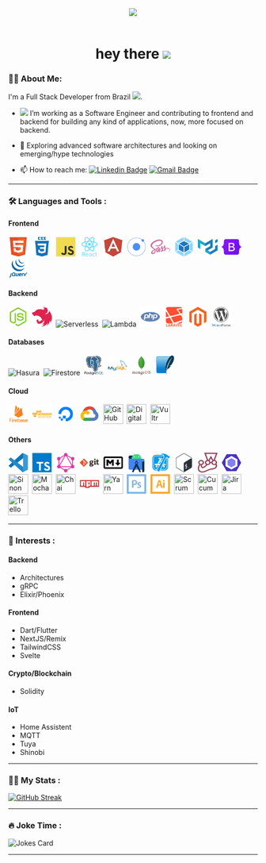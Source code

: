 <div id="header" align="center">
    <img src="https://media.giphy.com/media/lP8xu5t2DLGG045H8F/giphy.gif" width="100"/>
    <div id="badges">
        <img src="https://komarev.com/ghpvc/?username=guilhermehtk&style=flat-square&color=blue" alt=""/>
    </div>
</div>

##
<div align="center">
 <h1>
    hey there
    <img src="https://media.giphy.com/media/H8FP5CniGPbB4zFnRR/giphy.gif" width="40px"/>
  </h1>
</div>

### :man_technologist: About Me:

I'm a Full Stack Developer from Brazil <img src="https://media.giphy.com/media/S3W74K8gy3h1iI1x0L/giphy.gif" width="30">.

- <img src="https://media.giphy.com/media/WUlplcMpOCEmTGBtBW/giphy.gif" width="30"> I’m working as a Software Engineer and contributing to frontend and backend for building any kind of applications, now, more focused on backend.

- :seedling: Exploring advanced software architectures and looking on emerging/hype technologies

- :mailbox: How to reach me: [![Linkedin Badge](https://img.shields.io/badge/WhatsApp-25D366?style=for-the-badge&logo=whatsapp&logoColor=white)](https://wa.me/+5537999618016) [![Gmail Badge](https://img.shields.io/badge/Gmail-D14836?style=for-the-badge&logo=gmail&logoColor=white)](mailto:guilhermehtkhp@gmail.com)

---

### :hammer_and_wrench: Languages and Tools :

#### Frontend

<div>
    <img src="https://github.com/devicons/devicon/blob/master/icons/html5/html5-original.svg" title="HTML5" alt="HTML" width="40" height="40"/>&nbsp;
    <img src="https://github.com/devicons/devicon/blob/master/icons/css3/css3-plain-wordmark.svg"  title="CSS3" alt="CSS" width="40" height="40"/>&nbsp;
    <img src="https://github.com/devicons/devicon/blob/master/icons/javascript/javascript-original.svg" title="JavaScript" alt="JavaScript" width="40" height="40"/>&nbsp;
    <img src="https://github.com/devicons/devicon/blob/master/icons/react/react-original-wordmark.svg" title="React" alt="React" width="40" height="40"/>&nbsp;
    <img src="https://github.com/devicons/devicon/blob/master/icons/angularjs/angularjs-plain.svg" title="Angular" alt="Angular" width="40" height="40"/>&nbsp;
    <img src="https://github.com/devicons/devicon/blob/master/icons/ionic/ionic-original.svg" title="Ionic" alt="Ionic" width="40" height="40"/>&nbsp;
    <img src="https://github.com/devicons/devicon/blob/master/icons/sass/sass-original.svg" title="SASS" alt="SASS" width="40" height="40"/>&nbsp;
    <img src="https://github.com/devicons/devicon/blob/master/icons/webpack/webpack-original.svg" title="Webpack" alt="Webpack" width="40" height="40"/>&nbsp;
    <img src="https://github.com/devicons/devicon/blob/master/icons/materialui/materialui-original.svg" title="Material UI" alt="Material UI" width="40" height="40"/>&nbsp;
    <img src="https://github.com/devicons/devicon/blob/master/icons/bootstrap/bootstrap-original.svg" title="Bootstrap" alt="Bootstrap" width="40" height="40"/>&nbsp;
    <img src="https://github.com/devicons/devicon/blob/master/icons/jquery/jquery-plain-wordmark.svg" title="jQuery" alt="jQuery" width="40" height="40"/>&nbsp;
</div>

#### Backend

<div>
    <img src="https://github.com/devicons/devicon/blob/master/icons/nodejs/nodejs-plain.svg" title="NodeJS" alt="NodeJS" width="40" height="40"/>&nbsp;
    <img src="https://github.com/devicons/devicon/blob/master/icons/nestjs/nestjs-plain.svg" NestJS="NestJS" alt="NestJS" width="40" height="40"/>&nbsp;
    <img src="https://res.cloudinary.com/practicaldev/image/fetch/s--ipV6F4tM--/c_limit%2Cf_auto%2Cfl_progressive%2Cq_auto%2Cw_880/https://raw.githubusercontent.com/serverless/assets/master/Icon/Framework/PNG/Serverless_Framework-icon01.png" title="Serverless"  alt="Serverless" width="40" height="40"/>&nbsp;
    <img src="https://cdn.pixabay.com/photo/2012/04/24/11/31/lambda-39473_960_720.png" title="Lambda"  alt="Lambda" width="40" height="40"/>&nbsp;
    <img src="https://github.com/devicons/devicon/blob/master/icons/php/php-plain.svg" title="PHP"  alt="PHP" width="40" height="40"/>&nbsp;
    <img src="https://github.com/devicons/devicon/blob/master/icons/laravel/laravel-plain-wordmark.svg" title="Laravel"  alt="Laravel" width="40" height="40"/>&nbsp;
    <img src="https://github.com/devicons/devicon/blob/master/icons/magento/magento-original.svg" title="Magento"  alt="Magento" width="40" height="40"/>&nbsp;
    <img src="https://github.com/devicons/devicon/blob/master/icons/wordpress/wordpress-original.svg" title="Wordpress"  alt="Wordpress" width="40" height="40"/>&nbsp;
</div>

#### Databases

<div>
    <img src="https://hasura.io/brand-assets/hasura-icon-primary.png" title="Hasura"  alt="Hasura" width="40" height="40"/>&nbsp;
    <img src="https://static.cdnlogo.com/logos/f/45/firestore.svg" title="Firestore"  alt="Firestore" width="40" height="40"/>&nbsp;
    <img src="https://github.com/devicons/devicon/blob/master/icons/postgresql/postgresql-original-wordmark.svg" title="PostgreSQL"  alt="PostgreSQL" width="40" height="40"/>&nbsp;
    <img src="https://github.com/devicons/devicon/blob/master/icons/mysql/mysql-original-wordmark.svg" title="MySQL"  alt="MySQL" width="40" height="40"/>&nbsp;
    <img src="https://github.com/devicons/devicon/blob/master/icons/mongodb/mongodb-original-wordmark.svg" title="MongoDB"  alt="MongoDB" width="40" height="40"/>&nbsp;
    <img src="https://github.com/devicons/devicon/blob/master/icons/sqlite/sqlite-original.svg" title="SQLite"  alt="SQLite" width="40" height="40"/>&nbsp;
</div>

#### Cloud

<div>
    <img src="https://github.com/devicons/devicon/blob/master/icons/firebase/firebase-plain-wordmark.svg" title="Firebase" alt="Firebase" width="40" height="40"/>&nbsp;
    <img src="https://github.com/devicons/devicon/blob/master/icons/amazonwebservices/amazonwebservices-plain-wordmark.svg" title="AWS" alt="AWS" width="40" height="40"/>&nbsp;
    <img src="https://github.com/devicons/devicon/blob/master/icons/digitalocean/digitalocean-original.svg" title="Digital Ocean" **alt="Digital Ocean" width="40" height="40"/>&nbsp;
    <img src="https://github.com/devicons/devicon/blob/master/icons/googlecloud/googlecloud-original.svg" title="Google Cloud" **alt="Goodle Cloud" width="40" height="40"/>&nbsp;
    <img src="https://avatars.githubusercontent.com/u/44036562?s=280&v=4" title="GitHub Actions" **alt="GitHub Actions" width="40" height="40"/>&nbsp;
    <img src="https://www.linode.com/wp-content/uploads/2021/02/Digital_Ocean_Logosm2.png" title="Digital Ocean" **alt="Digital Ocean" width="40" height="40"/>&nbsp;
    <img src="https://www.vultr.com/favicon/android-chrome-512x512.png" title="Vultr" **alt="Vultr" width="40" height="40"/>&nbsp;
</div>

#### Others

<div>
    <img src="https://github.com/devicons/devicon/blob/master/icons/vscode/vscode-original.svg" title="VSCode" alt="VSCode" width="40" height="40"/>&nbsp;
    <img src="https://github.com/devicons/devicon/blob/master/icons/typescript/typescript-original.svg" title="Typescript" alt="Typescript" width="40" height="40"/>&nbsp;
    <img src="https://github.com/devicons/devicon/blob/master/icons/graphql/graphql-plain.svg" title="GraphQL" alt="GraphQL" width="40" height="40"/>&nbsp;
    <img src="https://github.com/devicons/devicon/blob/master/icons/git/git-original-wordmark.svg" title="Git" **alt="Git" width="40" height="40"/>&nbsp;
    <img src="https://github.com/devicons/devicon/blob/master/icons/markdown/markdown-original.svg" title="Markdown" **alt="Markdown" width="40" height="40"/>&nbsp;
    <img src="https://github.com/devicons/devicon/blob/master/icons/androidstudio/androidstudio-original.svg" title="Android Studio" **alt="Android Studio" width="40" height="40"/>&nbsp;
    <img src="https://github.com/devicons/devicon/blob/master/icons/xcode/xcode-plain.svg" title="XCode" **alt="XCode" width="40" height="40"/>&nbsp;
    <img src="https://github.com/devicons/devicon/blob/master/icons/bash/bash-original.svg" title="Bash" **alt="Bash" width="40" height="40"/>&nbsp;
    <img src="https://github.com/devicons/devicon/blob/master/icons/jest/jest-plain.svg" title="Jest" **alt="Jest" width="40" height="40"/>&nbsp;
    <img src="https://github.com/devicons/devicon/blob/master/icons/eslint/eslint-original.svg" title="ESLint" **alt="ESLint" width="40" height="40"/>&nbsp;
    <img src="https://sinonjs.org/assets/images/logo.png" title="Sinon" **alt="Sinon" width="40" height="40"/>&nbsp;
    <img src="https://seeklogo.com/images/M/mocha-logo-66DA231220-seeklogo.com.png" title="Mocha" **alt="Mocha" width="40" height="40"/>&nbsp;
    <img src="https://avatars.githubusercontent.com/u/1515293?s=280&v=4" title="Chai" **alt="Chai" width="40" height="40"/>&nbsp;
    <img src="https://github.com/devicons/devicon/blob/master/icons/npm/npm-original-wordmark.svg" title="NPM" **alt="NPM" width="40" height="40"/>&nbsp;
    <img src="https://seeklogo.com/images/Y/yarn-logo-F5E7A65FA2-seeklogo.com.png" title="Yarn" **alt="Yarn" width="40" height="40"/>&nbsp;
    <img src="https://raw.githubusercontent.com/devicons/devicon/1119b9f84c0290e0f0b38982099a2bd027a48bf1/icons/photoshop/photoshop-line.svg" title="Photoshop" **alt="Photoshop" width="40" height="40"/>&nbsp;
    <img src="https://github.com/devicons/devicon/blob/master/icons/illustrator/illustrator-line.svg" title="Illustrator" **alt="Illustrator" width="40" height="40"/>&nbsp;
    <img src="https://www.scrum.org/themes/custom/scrumorg/assets/images/logo-250.png" title="Scrum" **alt="Scrum" width="40" height="40"/>&nbsp;
    <img src="https://seeklogo.com/images/C/cucumber-logo-D727C551CE-seeklogo.com.png" title="Cucumber/Gherkin" **alt="Cucumber/Gherkin" width="40" height="40"/>&nbsp;
    <img src="https://cdn.icon-icons.com/icons2/2699/PNG/512/atlassian_jira_logo_icon_170511.png" title="Jira" **alt="Jira" width="40" height="40"/>&nbsp;
    <img src="https://trackingtime.co/wp-content/themes/trackingtime-v4/img/temp/logos/trello.png" title="Trello" **alt="Trello" width="40" height="40"/>&nbsp;
</div>

---

### :eyes: Interests :

#### Backend

- Architectures
- gRPC
- Elixir/Phoenix

#### Frontend

- Dart/Flutter
- NextJS/Remix
- TailwindCSS
- Svelte

#### Crypto/Blockchain

- Solidity

#### IoT

- Home Assistent
- MQTT
- Tuya
- Shinobi

---

### :technologist: My Stats :

[![GitHub Streak](http://github-readme-streak-stats.herokuapp.com?user=guilhermehtk&theme=dark&background=000000)](https://git.io/streak-stats)

---

### :fire: Joke Time :

![Jokes Card](https://readme-jokes.vercel.app/api?hideBorder&theme=gruvbox)

---

